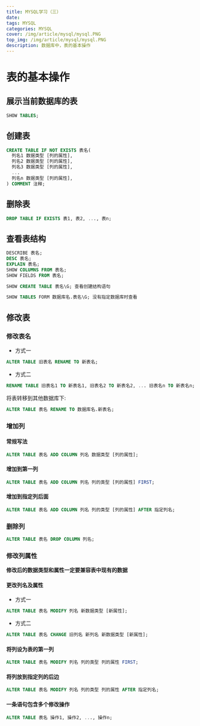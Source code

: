 ```yaml
---
title: MYSQL学习（三）
date: 
tags: MYSQL
categories: MYSQL
cover: /img/article/mysql/mysql.PNG
top_img: /img/article/mysql/mysql.PNG
description: 数据库中，表的基本操作
---
```



# 表的基本操作

## 展示当前数据库的表

```sql
SHOW TABLES;
```

## 创建表

```sql
CREATE TABLE IF NOT EXISTS 表名(
  列名1 数据类型 [列的属性],
  列名2 数据类型 [列的属性],
  列名3 数据类型 [列的属性],
  ...
  列名n 数据类型 [列的属性],
) COMMENT 注释;
```

## 删除表

```sql
DROP TABLE IF EXISTS 表1, 表2, ..., 表n;
```

## 查看表结构

```sql
DESCRIBE 表名;
DESC 表名;
EXPLAIN 表名;
SHOW COLUMNS FROM 表名;
SHOW FIELDS FROM 表名;

SHOW CREATE TABLE 表名\G; 查看创建结构语句

SHOW TABLES FORM 数据库名.表名\G; 没有指定数据库时查看
```

## 修改表

### 修改表名

- 方式一

```sql
ALTER TABLE 旧表名 RENAME TO 新表名;
```

- 方式二

```sql
RENAME TABLE 旧表名1 TO 新表名1, 旧表名2 TO 新表名2, ... 旧表名n TO 新表名n;
```

将表转移到其他数据库下:

```sql
ALTER TABLE 表名 RENAME TO 数据库名.新表名;
```

### 增加列

#### 常规写法

```sql
ALTER TABLE 表名 ADD COLUMN 列名 数据类型 [列的属性];
```

#### 增加到第一列

```sql
ALTER TABLE 表名 ADD COLUMN 列名 列的类型 [列的属性] FIRST;
```

#### 增加到指定列后面

```sql
ALTER TABLE 表名 ADD COLUMN 列名 列的类型 [列的属性] AFTER 指定列名;
```

### 删除列

```sql
ALTER TABLE 表名 DROP COLUMN 列名;
```

### 修改列属性

**修改后的数据类型和属性一定要兼容表中现有的数据**

#### 更改列名及属性

- 方式一

```sql
ALTER TABLE 表名 MODIFY 列名 新数据类型 [新属性];
```

- 方式二

```sql
ALTER TABLE 表名 CHANGE 旧列名 新列名 新数据类型 [新属性];
```

#### 将列设为表的第一列

```sql
ALTER TABLE 表名 MODIFY 列名 列的类型 列的属性 FIRST;
```

#### 将列放到指定列的后边

```sql
ALTER TABLE 表名 MODIFY 列名 列的类型 列的属性 AFTER 指定列名;
```

#### 一条语句包含多个修改操作

```sql
ALTER TABLE 表名 操作1, 操作2, ..., 操作n;
```
